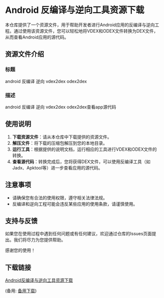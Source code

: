 # Android 反编译与逆向工具资源下载

本仓库提供了一个资源文件，用于帮助开发者进行Android应用的反编译与逆向工程。通过使用该资源文件，您可以轻松地将VDEX和ODEX文件转换为DEX文件，从而查看Android应用的源代码。

## 资源文件介绍

### 标题
android 反编译 逆向 vdex2dex odex2dex

### 描述
android 反编译 逆向 vdex2dex odex2dex查看app源代码

## 使用说明

1. **下载资源文件**：请从本仓库中下载提供的资源文件。
2. **解压文件**：将下载的压缩包解压到您的本地目录。
3. **运行工具**：根据提供的说明文档，运行相应的工具进行VDEX和ODEX文件的转换。
4. **查看源代码**：转换完成后，您将获得DEX文件，可以使用反编译工具（如Jadx、Apktool等）进一步查看应用的源代码。

## 注意事项

- 请确保您有合法的使用权限，遵守相关法律法规。
- 反编译和逆向工程可能会违反某些应用的使用条款，请谨慎使用。

## 支持与反馈

如果您在使用过程中遇到任何问题或有任何建议，欢迎通过仓库的Issues页面提出。我们将尽力为您提供帮助。

感谢您的使用！

## 下载链接
[Android反编译与逆向工具资源下载](https://pan.quark.cn/s/3bb1ea38cbe8) 

(备用: [备用下载](https://pan.baidu.com/s/1L_9y_QT4Epf7S5C5qeYTcw?pwd=1234))
